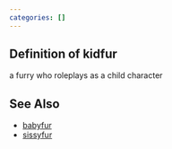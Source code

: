 ```yaml
---
categories: []
---
```


## Definition of kidfur

a furry who roleplays as a child character

## See Also

- [babyfur](./babyfur)
- [sissyfur](./sissyfur)
